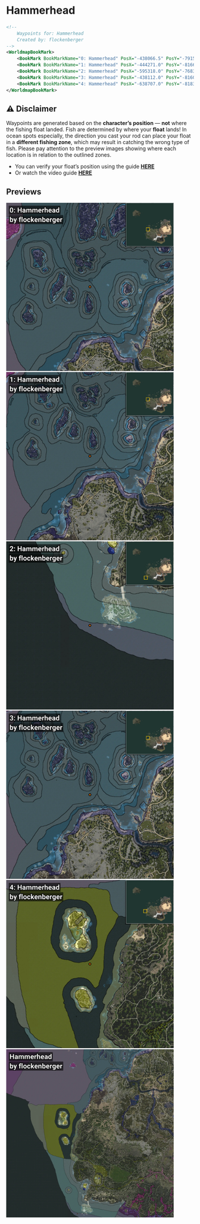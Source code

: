 # Hammerhead
```xml
<!--
    Waypoints for: Hammerhead
    Created by: flockenberger
-->
<WorldmapBookMark>
    <BookMark BookMarkName="0: Hammerhead" PosX="-438066.5" PosY="-7915.8735" PosZ="113279.445" />
    <BookMark BookMarkName="1: Hammerhead" PosX="-444271.0" PosY="-8166.0" PosZ="63646.0" />
    <BookMark BookMarkName="2: Hammerhead" PosX="-595318.0" PosY="-7683.0" PosZ="-604169.0" />
    <BookMark BookMarkName="3: Hammerhead" PosX="-438112.0" PosY="-8160.0" PosZ="60871.0" />
    <BookMark BookMarkName="4: Hammerhead" PosX="-638707.0" PosY="-8183.0" PosZ="-227480.0" />
</WorldmapBookMark>
```

## ⚠️ Disclaimer
Waypoints are generated based on the __**character’s position**__ — __not__ where the fishing float landed.
Fish are determined by where your **float** lands!
In ocean spots especially, the direction you cast your rod can place your float in a **different fishing zone**, which may result in catching the wrong type of fish.
Please pay attention to the preview images showing where each location is in relation to the outlined zones.

- You can verify your float’s position using the guide [**HERE**](https://flockenberger.github.io/bdo-fish-position/)
- Or watch the video guide [**HERE**](https://youtu.be/t-VXcRoNojk)

## Previews
<img src="./Hammerhead_0_Preview.webp" width="450"/> <img src="./Hammerhead_1_Preview.webp" width="450"/> <img src="./Hammerhead_2_Preview.webp" width="450"/> <img src="./Hammerhead_3_Preview.webp" width="450"/> <img src="./Hammerhead_4_Preview.webp" width="450"/> <img src="./Hammerhead_Preview.webp" width="450"/> 